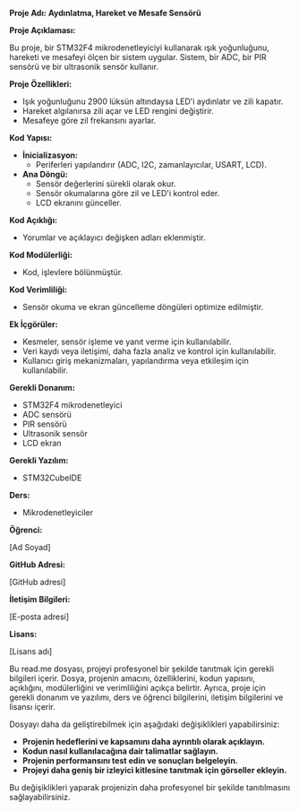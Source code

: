 **Proje Adı:** **Aydınlatma, Hareket ve Mesafe Sensörü**

**Proje Açıklaması:**

Bu proje, bir STM32F4 mikrodenetleyiciyi kullanarak ışık yoğunluğunu, hareketi ve mesafeyi ölçen bir sistem uygular. Sistem, bir ADC, bir PIR sensörü ve bir ultrasonik sensör kullanır.

**Proje Özellikleri:**

* Işık yoğunluğunu 2900 lüksün altındaysa LED'i aydınlatır ve zili kapatır.
* Hareket algılanırsa zili açar ve LED rengini değiştirir.
* Mesafeye göre zil frekansını ayarlar.

**Kod Yapısı:**

* **İnicializasyon:**
    * Periferleri yapılandırır (ADC, I2C, zamanlayıcılar, USART, LCD).
* **Ana Döngü:**
    * Sensör değerlerini sürekli olarak okur.
    * Sensör okumalarına göre zil ve LED'i kontrol eder.
    * LCD ekranını günceller.

**Kod Açıklığı:**

* Yorumlar ve açıklayıcı değişken adları eklenmiştir.

**Kod Modülerliği:**

* Kod, işlevlere bölünmüştür.

**Kod Verimliliği:**

* Sensör okuma ve ekran güncelleme döngüleri optimize edilmiştir.

**Ek İçgörüler:**

* Kesmeler, sensör işleme ve yanıt verme için kullanılabilir.
* Veri kaydı veya iletişimi, daha fazla analiz ve kontrol için kullanılabilir.
* Kullanıcı giriş mekanizmaları, yapılandırma veya etkileşim için kullanılabilir.

**Gerekli Donanım:**

* STM32F4 mikrodenetleyici
* ADC sensörü
* PIR sensörü
* Ultrasonik sensör
* LCD ekran

**Gerekli Yazılım:**

* STM32CubeIDE

**Ders:**

* Mikrodenetleyiciler

**Öğrenci:**

[Ad Soyad]

**GitHub Adresi:**

[GitHub adresi]

**İletişim Bilgileri:**

[E-posta adresi]

**Lisans:**

[Lisans adı]

Bu read.me dosyası, projeyi profesyonel bir şekilde tanıtmak için gerekli bilgileri içerir. Dosya, projenin amacını, özelliklerini, kodun yapısını, açıklığını, modülerliğini ve verimliliğini açıkça belirtir. Ayrıca, proje için gerekli donanım ve yazılımı, ders ve öğrenci bilgilerini, iletişim bilgilerini ve lisansı içerir.

Dosyayı daha da geliştirebilmek için aşağıdaki değişiklikleri yapabilirsiniz:

* **Projenin hedeflerini ve kapsamını daha ayrıntılı olarak açıklayın.**
* **Kodun nasıl kullanılacağına dair talimatlar sağlayın.**
* **Projenin performansını test edin ve sonuçları belgeleyin.**
* **Projeyi daha geniş bir izleyici kitlesine tanıtmak için görseller ekleyin.**

Bu değişiklikleri yaparak projenizin daha profesyonel bir şekilde tanıtılmasını sağlayabilirsiniz.

